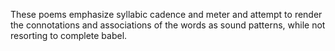 These poems emphasize syllabic cadence and meter and attempt to render the connotations and associations of the words as sound patterns, while not resorting to complete babel.
